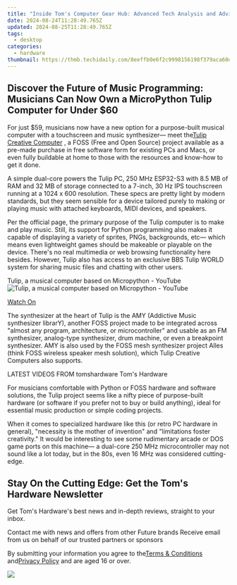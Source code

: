 ```yaml
---
title: "Inside Tom's Computer Gear Hub: Advanced Tech Analysis and Advice"
date: 2024-08-24T11:28:49.765Z
updated: 2024-08-25T11:28:49.765Z
tags:
  - desktop
categories:
  - hardware
thumbnail: https://thmb.techidaily.com/8eeffb0e6f2c9998156198f379aca60dcf8cc0a8121a8e9ad6701616d8eaae16.jpg
---
```


## Discover the Future of Music Programming: Musicians Can Now Own a MicroPython Tulip Computer for Under $60

For just $59, musicians now have a new option for a purpose-built musical computer with a touchscreen and music synthesizer— meet the[Tulip Creative Computer](https://tulip.computer/) , a FOSS (Free and Open Source) project available as a pre-made purchase in free software form for existing PCs and Macs, or even fully buildable at home to those with the resources and know-how to get it done.

 A simple dual-core powers the Tulip PC, 250 MHz ESP32-S3 with 8.5 MB of RAM and 32 MB of storage connected to a 7-inch, 30 Hz IPS touchscreen running at a 1024 x 600 resolution. These specs are pretty light by modern standards, but they seem sensible for a device tailored purely to making or playing music with attached keyboards, MIDI devices, and speakers.

 Per the official page, the primary purpose of the Tulip computer is to make and play music. Still, its support for Python programming also makes it capable of displaying a variety of sprites, PNGs, backgrounds, etc— which means even lightweight games should be makeable or playable on the device. There's no real multimedia or web browsing functionality here besides. However, Tulip also has access to an exclusive BBS Tulip WORLD system for sharing music files and chatting with other users.

 Tulip, a musical computer based on Micropython - YouTube ![Tulip, a musical computer based on Micropython - YouTube](https://img.youtube.com/vi/1lYFjQp7Xrw/maxresdefault.jpg)

[Watch On](https://youtu.be/1lYFjQp7Xrw)

 The synthesizer at the heart of Tulip is the AMY (Addictive Music synthesizer librarY), another FOSS project made to be integrated across "almost any program, architecture, or microcontroller" and usable as an FM synthesizer, analog-type synthesizer, drum machine, or even a breakpoint synthesizer. AMY is also used by the FOSS mesh synthesizer project Alles (think FOSS wireless speaker mesh solution), which Tulip Creative Computers also supports.

 LATEST VIDEOS FROM tomshardware Tom's Hardware

 For musicians comfortable with Python or FOSS hardware and software solutions, the Tulip project seems like a nifty piece of purpose-built hardware (or software if you prefer not to buy or build anything), ideal for essential music production or simple coding projects.

 When it comes to specialized hardware like this (or retro PC hardware in general), "necessity is the mother of invention" and "limitations foster creativity." It would be interesting to see some rudimentary arcade or DOS game ports on this machine— a dual-core 250 MHz microcontroller may not sound like a lot today, but in the 80s, even 16 MHz was considered cutting-edge.

## Stay On the Cutting Edge: Get the Tom's Hardware Newsletter

 Get Tom's Hardware's best news and in-depth reviews, straight to your inbox.

 Contact me with news and offers from other Future brands  Receive email from us on behalf of our trusted partners or sponsors

 By submitting your information you agree to the[Terms & Conditions](https://futureplc.com/terms-conditions/) and[Privacy Policy](https://futureplc.com/privacy-policy/) and are aged 16 or over.


<ins class="adsbygoogle"
     style="display:block"
     data-ad-format="autorelaxed"
     data-ad-client="ca-pub-7571918770474297"
     data-ad-slot="1223367746"></ins>



<ins class="adsbygoogle"
     style="display:block"
     data-ad-client="ca-pub-7571918770474297"
     data-ad-slot="8358498916"
     data-ad-format="auto"
     data-full-width-responsive="true"></ins>



<!-- affiliate ads begin -->
<a href="https://shop.mondly.com/affiliate.php?ACCOUNT=ATISTUDI&AFFILIATE=108875&PATH=https%3A%2F%2Fwww.mondly.com%3FAFFILIATE%3D108875%26RESOURCE%3D%2BEducational%2B970x90%2B"><img src="https://secure.avangate.com/images/merchant/69c418c33ec2e1a4267fa9bb77fa1428/educational-970x90.gif" border="0"></a>
<!-- affiliate ads end -->